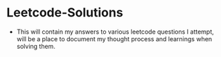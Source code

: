 # Leetcode-Solutions
* This will contain my answers to various leetcode questions I attempt, will be a place to document my thought process and learnings when solving them. 
